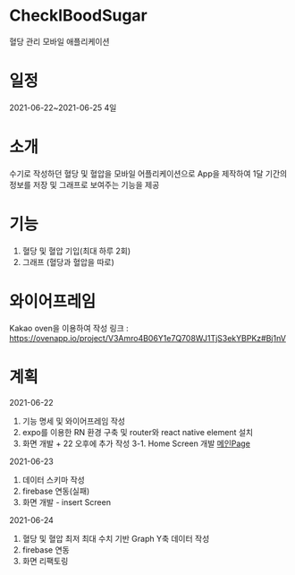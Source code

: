 # ChecklBoodSugar
혈당 관리 모바일 애플리케이션

# 일정
2021-06-22~2021-06-25 4일

# 소개
수기로 작성하던 혈당 및 혈압을 모바일 어플리케이션으로 App을 제작하여 1달 기간의 정보를 저장 및 그래프로 보여주는 기능을 제공

# 기능
1. 혈당 및 혈압 기입(최대 하루 2회)
2. 그래프 (혈당과 혈압을 따로)

# 와이어프레임
Kakao oven을 이용하여 작성
링크 : https://ovenapp.io/project/V3Amro4B06Y1e7Q708WJ1TjS3ekYBPKz#Bj1nV

# 계획
2021-06-22
1. 기능 명세 및 와이어프레임 작성
2. expo를 이용한 RN 환경 구축 및 router와 react native element 설치
3. 화면 개발 + 22 오후에 추가 작성
  3-1. Home Screen 개발
 [메인Page](https://user-images.githubusercontent.com/39265615/122949314-84c5db80-d3b6-11eb-9c27-f9dc6712cb6c.PNG)


2021-06-23
1. 데이터 스키마 작성
2. firebase 연동(실패)
3. 화면 개발 - insert Screen


2021-06-24
1. 혈당 및 혈압 최저 최대 수치 기반 Graph Y축 데이터 작성
2. firebase 연동
3. 화면 리팩토링

